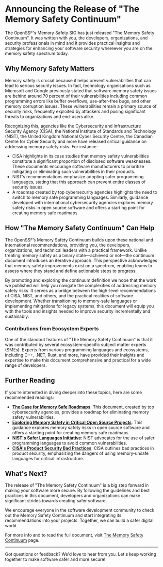 # Announcing the Release of "The Memory Safety Continuum"

The OpenSSF's Memory Safety SIG has just released "The Memory Safety Continuum". It was written with you, the developers, organizations, and security professionals in mind and it provides practical insights and strategies for enhancing your software security whereever you are on the memory safety spectrum today.

## Why Memory Safety Matters

Memory safety is crucial because it helps prevent vulnerabilities that can lead to serious security issues. In fact, technology organisations such as Microsoft and Google previously stated that software memory safety issues are behind around 70 percent of their vulnerabilities including common programming errors like buffer overflows, use-after-free bugs, and other memory corruption issues. These vulnerabilities remain a primary source of security risks, frequently exploited by attackers and posing significant threats to organizations and end-users alike.

Recognizing this, agencies like the Cybersecurity and Infrastructure Security Agency (CISA), the National Institute of Standards and Technology (NIST), the United Kingdom National Cyber Security Centre, the Canadian Centre for Cyber Security and more have released critical guidance on addressing memory safety risks. For instance:

- CISA highlights in its case studies that memory safety vulnerabilities constitute a significant proportion of disclosed software weaknesses. These documents encourage software manufacturers to prioritize mitigating or eliminating such vulnerabilities in their products.
- NIST’s recommendations emphasize adopting safer programming languages, stating that this approach can prevent entire classes of security issues.
- A roadmap created by top cybersecurity agencies highlights the need to switch to memory safe programming languages. Similarly, guidance developed with international cybersecurity agencies explores memory safety risks in open source software and offers a starting point for creating memory safe roadmaps.

## How "The Memory Safety Continuum" Can Help

The OpenSSF’s Memory Safety Continuum builds upon these national and international recommendations, providing you, the developers, organizations, and technical leaders with a practical framework. Unlike treating memory safety as a binary state—achieved or not—the continuum document introduces an iterative approach. This perspective acknowledges that memory safety improvements exist on a spectrum, enabling teams to assess where they stand and define actionable steps to progress.

By promoting and exploring the continuum definition we hope that the work we published will help you navigate the complexities of addressing memory safety risks. It serves as a bridge between the high-level recommendations of CISA, NIST, and others, and the practical realities of software development. Whether transitioning to memory-safe languages or implementing mitigations for legacy systems, this document will equip you with the tools and insights needed to improve security incrementally and sustainably.

### Contributions from Ecosystem Experts

One of the standout features of "The Memory Safety Continuum" is that it was contributed by several ecosystem-specific subject matter experts (SMEs). Experts from various programming languages and ecosystems, including C++, .NET, Rust, and more, have provided their insights and expertise to make this document comprehensive and practical for a wide range of developers.

## Further Reading

If you're interested in diving deeper into these topics, here are some recommended readings:

- **[The Case for Memory Safe Roadmaps](https://www.cisa.gov/sites/default/files/2023-12/The-Case-for-Memory-Safe-Roadmaps-508c.pdf)**: This document, created by top cybersecurity agencies, provides a roadmap for eliminating memory safety vulnerabilities.
- **[Exploring Memory Safety in Critical Open Source Projects](https://www.cisa.gov/sites/default/files/2024-06/joint-guidance-exploring-memory-safety-in-critical-open-source-projects-508c.pdf)**: This guidance explores memory safety risks in open source software and offers a starting point for creating memory safe roadmaps.
- **[NIST's Safer Languages Initiative](https://www.nist.gov/itl/ssd/software-quality-group/safer-languages)**: NIST advocates for the use of safer programming languages to avoid common vulnerabilities.
- **[CISA's Product Security Bad Practices](https://www.cisa.gov/sites/default/files/2025-01/joint-guidance-product-security-bad-practices-508c_0.pdf)**: CISA outlines bad practices in product security, emphasizing the dangers of using memory-unsafe languages for critical infrastructure.

## What's Next?

The release of "The Memory Safety Continuum" is a big step forward in making your software more secure. By following the guidelines and best practices in this document, developers and organizations can make significant strides towards creating safer software.

We encourage everyone in the software development community to check out the Memory Safety Continuum and start integrating its recommendations into your projects. Together, we can build a safer digital world.

For more info and to read the full document, visit [The Memory Safety Continuum](TBD) page.

---

Got questions or feedback? We'd love to hear from you. Let's keep working together to make software safer and more secure!
